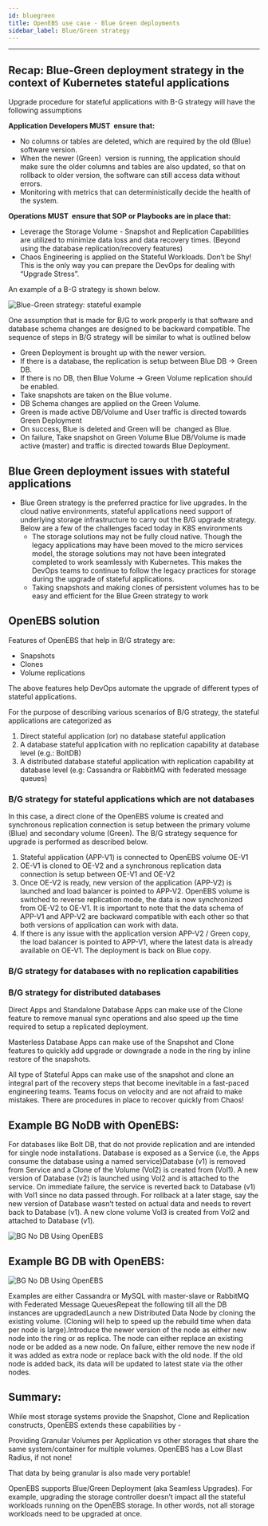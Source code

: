 ```yaml
---
id: bluegreen
title: OpenEBS use case - Blue Green deployments
sidebar_label: Blue/Green strategy
---
```


------

## Recap: Blue-Green deployment strategy in the context of Kubernetes stateful applications

Upgrade procedure for stateful applications with B-G strategy will have the following assumptions

**Application Developers MUST  ensure that:**

- No columns or tables are deleted, which are required by the old (Blue) software version. 
- When the newer (Green)  version is running, the application should make sure the older columns and tables are also updated, so that on rollback to older version, the software can still access data without errors. 
- Monitoring with metrics that can deterministically decide the health of the system. 

**Operations MUST  ensure that SOP or Playbooks are in place that:** 

- Leverage the Storage Volume - Snapshot and Replication Capabilities are utilized to minimize data loss and data recovery times. (Beyond using the database replication/recovery features)
- Chaos Engineering is applied on the Stateful Workloads. Don’t be Shy! This is the only way you can prepare the DevOps for dealing with “Upgrade Stress”. 

An example of a B-G strategy is shown below.

![Blue-Green strategy: stateful example](/docs/assets/bg-stateful.png)

<!--TODO: Can we display the image to the right aligned and have the text on the left side ?-->

One assumption that is made for B/G to work properly is that software and database schema changes are designed to be backward compatible.  The sequence of steps in B/G strategy will be similar to what is outlined below

- Green Deployment is brought up with the newer version.  
- If there is a database, the replication is setup between Blue DB -> Green DB.  
- If there is no DB, then Blue Volume -> Green Volume replication should be enabled.  
- Take snapshots are taken on the Blue volume.  
- DB Schema changes are applied on the Green Volume.  
- Green is made active DB/Volume and User traffic is directed towards Green Deployment  
- On success, Blue is deleted and Green will be  changed as Blue.  
- On failure,  Take snapshot on Green Volume  Blue DB/Volume is made active (master) and traffic is directed towards Blue Deployment.

## Blue Green deployment issues with stateful applications

- Blue Green strategy is the preferred practice for live upgrades. In the cloud native environments, stateful applications need support of underlying storage infrastructure to carry out the B/G upgrade strategy. Below are a few of the challenges faced today in K8S environments 
  - The storage solutions may not be fully cloud native. Though the legacy applications may have been moved to the micro services model, the storage solutions may not have been integrated completed to work seamlessly with Kubernetes. This makes the DevOps teams to continue to follow the legacy practices for storage during the upgrade of stateful applications.
  - Taking snapshots and making clones of persistent volumes has to be easy and efficient for the Blue Green strategy to work

## OpenEBS solution

Features of OpenEBS that help in B/G strategy are:

- Snapshots
- Clones
- Volume replications

The above features help DevOps automate the upgrade of different types of stateful applications. 

For the purpose of describing various scenarios of B/G strategy, the stateful applications are categorized as 

1. Direct stateful application (or) no database stateful application
2. A database stateful application with no replication capability at database level (e.g.: BoltDB)
3. A distributed database stateful application with replication capability at database level (e.g: Cassandra or RabbitMQ with federated message queues)

### B/G strategy for stateful applications which are not databases

In this case, a direct clone of the OpenEBS volume is created and synchronous replication connection is setup between the primary volume (Blue) and secondary volume (Green). The B/G strategy sequence for upgrade is performed as described below.

1. Stateful application (APP-V1) is connected to OpenEBS volume OE-V1
2. OE-V1 is cloned to OE-V2 and a synchronous replication data connection is setup between OE-V1 and OE-V2
3. Once OE-V2 is ready, new version of the application (APP-V2) is launched and load balancer is pointed to APP-V2. OpenEBS volume is switched to reverse replication mode, the data is now synchronized from OE-V2 to OE-V1. It is important to note that the data schema of APP-V1 and APP-V2 are backward compatible with each other so that both versions of application can work with data.
4. If there is any issue with the application version APP-V2 / Green copy, the load balancer is pointed to APP-V1, where the latest data is already available on OE-V1. The deployment is back on Blue copy.

### B/G strategy for databases with no replication capabilities

### B/G strategy for distributed databases



Direct Apps and Standalone Database Apps can make use of the Clone feature to remove manual sync operations and also speed up the time required to setup a replicated deployment. 

Masterless Database Apps can make use of the Snapshot and Clone features to quickly add upgrade or downgrade a node in the ring by inline restore of the snapshots.

All type of Stateful Apps can make use of the snapshot and clone an integral part of the recovery steps that become inevitable in a fast-paced engineering teams. Teams focus on velocity and are not afraid to make mistakes. There are procedures in place to recover quickly from Chaos!



## Example BG NoDB with OpenEBS:

For databases like Bolt DB, that do not provide replication and are intended for single node installations. Database is exposed as a Service (i.e, the Apps consume the database using a named service)Database (v1) is removed from Service and a Clone of the Volume (Vol2) is created from (Vol1). A new version of Database (v2) is launched using Vol2 and is attached to the service. On immediate failure, the service is reverted back to Database (v1) with Vol1 since no data passed through. For rollback at a later stage, say the new version of Database wasn’t tested on actual data and needs to revert back to Database (v1). A new clone volume Vol3 is created from Vol2 and attached to Database (v1). 

![BG No DB Using OpenEBS](/docs/assets/bg-nodb.png)

## Example BG DB with OpenEBS:

![BG No DB Using OpenEBS](/docs/assets/bg-nodb.png)

Examples are either Cassandra or MySQL with master-slave or RabbitMQ with Federated Message QueuesRepeat the following till all the DB instances are upgradedLaunch a new Distributed Data Node by cloning the existing volume. (Cloning will help to speed up the rebuild time when data per node is large).Introduce the newer version of the node as either new node into the ring or as replica. The node can either replace an existing node or be added as a new node. On failure, either remove the new node if it was added as extra node or replace back with the old node. If the old node is added back, its data will be updated to latest state via the other nodes. 



## Summary:

While most storage systems provide the Snapshot, Clone and Replication constructs, OpenEBS extends these capabilities by - 

Providing Granular Volumes per Application vs other storages that share the same system/container for multiple volumes. OpenEBS has a Low Blast Radius, if not none!

That data by being granular is also made very portable!

OpenEBS supports Blue/Green Deployment (aka Seamless Upgrades). For example, upgrading the storage controller doesn’t impact all the stateful workloads running on the OpenEBS storage. In other words, not all storage workloads need to be upgraded at once. 






<!-- Hotjar Tracking Code for https://docs.openebs.io -->
<script>
   (function(h,o,t,j,a,r){
       h.hj=h.hj||function(){(h.hj.q=h.hj.q||[]).push(arguments)};
       h._hjSettings={hjid:785693,hjsv:6};
       a=o.getElementsByTagName('head')[0];
       r=o.createElement('script');r.async=1;
       r.src=t+h._hjSettings.hjid+j+h._hjSettings.hjsv;
       a.appendChild(r);
   })(window,document,'https://static.hotjar.com/c/hotjar-','.js?sv=');
</script>
